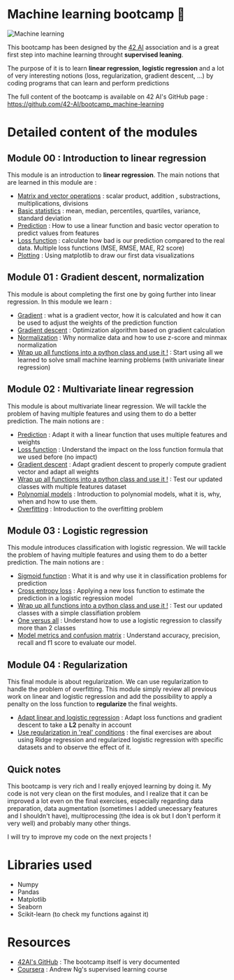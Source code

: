 # Machine learning bootcamp 🤖

![Machine learning](https://i0.wp.com/datascientest.com/wp-content/uploads/2020/11/Machine-learning-def-.png?fit=1025%2C563&ssl=1 "Machine learning")

This bootcamp has been designed by the [42 AI](http://42ai.fr) association and is a great first step into machine learning throught **supervised leaning**.

The purpose of it is to learn **linear regression**, **logistic regression** and a lot of very interesting notions (loss, regularization, gradient descent, ...) by coding programs that can learn and perform predictions

The full content of the bootcamp is available on 42 AI's GitHub page : https://github.com/42-AI/bootcamp_machine-learning

# Detailed content of the modules

## Module 00 : Introduction to linear regression

This module is an introduction to **linear regression**. The main notions that are learned in this module are :

* <u>Matrix and vector operations</u> : scalar product, addition , substractions, multiplications, divisions
* <u>Basic statistics</u> : mean, median, percentiles, quartiles, variance, standard deviation
* <u>Prediction</u> : How to use a linear function and basic vector operation to predict values from features
* <u>Loss function</u> : calculate how bad is our prediction compared to the real data. Multiple loss functions (MSE, RMSE, MAE, R2 score)
* <u>Plotting</u> : Using matplotlib to draw our first data visualizations

## Module 01 : Gradient descent, normalization

This module is about completing the first one by going further into linear regression. In this module we learn :

* <u>Gradient</u> : what is a gradient vector, how it is calculated and how it can be used to adjust the weights of the prediction function
* <u>Gradient descent</u> : Optimization algorithm based on gradient calculation
* <u>Normalization</u> : Why normalize data and how to use z-score and minmax normalization
* <u>Wrap up all functions into a python class and use it !</u> : Start using all we learned to solve small machine learning problems (with univariate linear regression)

## Module 02 : Multivariate linear regression

This module is about multivariate linear regression. We will tackle the problem of having multiple features and using them to do a better prediction. The main notions are :

* <u>Prediction</u> : Adapt it with a linear function that uses multiple features and weights
* <u>Loss function</u> : Understand the impact on the loss function formula that we used before (no impact)
* <u>Gradient descent</u> : Adapt gradient descent to properly compute gradient vector and adapt all weights
* <u>Wrap up all functions into a python class and use it !</u> : Test our updated classes with multiple features dataset
* <u>Polynomial models</u> : Introduction to polynomial models, what it is, why, when and how to use them.
* <u>Overfitting</u> : Introduction to the overfitting problem

## Module 03 : Logistic regression

This module introduces classification with logistic regression. We will tackle the problem of having multiple features and using them to do a better prediction. The main notions are :

* <u>Sigmoid function</u> : What it is and why use it in classification problems for prediction
* <u>Cross entropy loss</u> : Applying a new loss function to estimate the prediction in a logistic regression model
* <u>Wrap up all functions into a python class and use it !</u> : Test our updated classes with a simple classifiation problem
* <u>One versus all</u> : Understand how to use a logistic regression to classify more than 2 classes
* <u>Model metrics and confusion matrix</u> : Understand accuracy, precision, recall and f1 score to evaluate our model.

## Module 04 : Regularization

This final module is about regularization. We can use regularization to handle the problem of overfitting. This module simply review all previous work on linear and logistic regression and add the possibility to apply a penalty on the loss function to **regularize** the final weights.

* <u>Adapt linear and logistic regression</u> : Adapt loss functions and gradient descent to take a **L2** penalty in account
* <u>Use regularization in 'real' conditions</u> : the final exercises are about using Ridge regression and regularized logistic regression with specific datasets and to observe the effect of it.

## Quick notes

This bootcamp is very rich and I really enjoyed learning by doing it. My code is not very clean on the first modules, and I realize that it can be improved a lot even on the final exercises, especially regarding data preparation, data augmentation (sometimes I added unecessary features and I shouldn't have), multiprocessing (the idea is ok but I don't perform it very well) and probably many other things.

I will try to improve my code on the next projects !

# Libraries used

* Numpy
* Pandas
* Matplotlib
* Seaborn
* Scikit-learn (to check my functions against it)

# Resources

* [42AI's GitHub](https://github.com/42-AI/bootcamp_machine-learning) : The bootcamp itself is very documented
* [Coursera](https://www.coursera.org/learn/machine-learning) : Andrew Ng's supervised learning course
